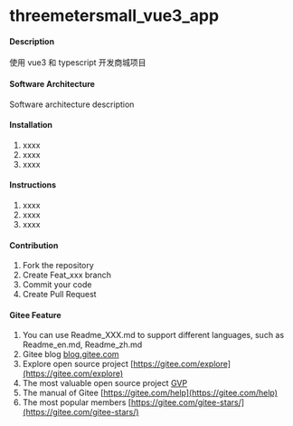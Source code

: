 # threemetersmall_vue3_app

#### Description

使用 vue3 和 typescript 开发商城项目

#### Software Architecture

Software architecture description

#### Installation

1.  xxxx
2.  xxxx
3.  xxxx

#### Instructions

1.  xxxx
2.  xxxx
3.  xxxx

#### Contribution

1.  Fork the repository
2.  Create Feat_xxx branch
3.  Commit your code
4.  Create Pull Request

#### Gitee Feature

1.  You can use Readme_XXX.md to support different languages, such as Readme_en.md, Readme_zh.md
2.  Gitee blog [blog.gitee.com](https://blog.gitee.com)
3.  Explore open source project [https://gitee.com/explore](https://gitee.com/explore)
4.  The most valuable open source project [GVP](https://gitee.com/gvp)
5.  The manual of Gitee [https://gitee.com/help](https://gitee.com/help)
6.  The most popular members [https://gitee.com/gitee-stars/](https://gitee.com/gitee-stars/)
